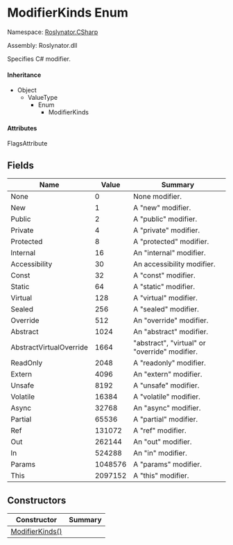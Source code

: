 # ModifierKinds Enum

Namespace: [Roslynator.CSharp](../README.md)

Assembly: Roslynator\.dll


Specifies C\# modifier\.

#### Inheritance

* Object
  * ValueType
    * Enum
      * ModifierKinds

#### Attributes

FlagsAttribute

## Fields

| Name| Value| Summary|
| --- | --- | --- |
| None | 0 | None modifier\. |
| New | 1 | A "new" modifier\. |
| Public | 2 | A "public" modifier\. |
| Private | 4 | A "private" modifier\. |
| Protected | 8 | A "protected" modifier\. |
| Internal | 16 | An "internal" modifier\. |
| Accessibility | 30 | An accessibility modifier\. |
| Const | 32 | A "const" modifier\. |
| Static | 64 | A "static" modifier\. |
| Virtual | 128 | A "virtual" modifier\. |
| Sealed | 256 | A "sealed" modifier\. |
| Override | 512 | An "override" modifier\. |
| Abstract | 1024 | An "abstract" modifier\. |
| AbstractVirtualOverride | 1664 | "abstract", "virtual" or "override" modifier\. |
| ReadOnly | 2048 | A "readonly" modifier\. |
| Extern | 4096 | An "extern" modifier\. |
| Unsafe | 8192 | A "unsafe" modifier\. |
| Volatile | 16384 | A "volatile" modifier\. |
| Async | 32768 | An "async" modifier\. |
| Partial | 65536 | A "partial" modifier\. |
| Ref | 131072 | A "ref" modifier\. |
| Out | 262144 | An "out" modifier\. |
| In | 524288 | An "in" modifier\. |
| Params | 1048576 | A "params" modifier\. |
| This | 2097152 | A "this" modifier\. |

## Constructors

| Constructor| Summary|
| --- | --- |
| [ModifierKinds()](.ctor/README.md) | |

